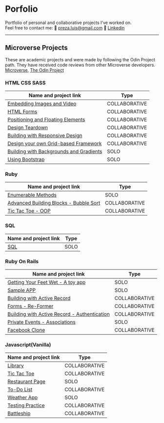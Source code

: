 # Porfolio
Portfolio of personal and collaborative projects I've worked on. <br>
Feel free to contact me: :email: preza.luis@gmail.com :briefcase: [Linkedin](https://www.linkedin.com/in/men32z/)

---

## Microverse Projects
These are academic projects and were made by following the Odin Project path. They have received code reviews from other Microverse developers.
[Microverse](https://www.microverse.org/), [The Odin Project](https://www.theodinproject.com/)

###  HTML CSS SASS

| Name and project link                    | Type |
| --------------------------- | ------------------------|
| [Embedding Images and Video](https://github.com/lucilapastore/YouTube-Page) | COLLABORATIVE |
| [HTML Forms](https://github.com/men32z/sing-up-form)              | COLLABORATIVE  |
| [Positioning and Floating Elements](https://github.com/men32z/ny-times-clone) |COLLABORATIVE  |
| [Design Teardown](https://github.com/jstiven01/smashing-magazine-heatmap)| COLLABORATIVE |  
| [Building with Responsive Design](https://github.com/jstiven01/responsive-design-nextweb)| COLLABORATIVE | 
| [Design your own Grid-based Framework](https://github.com/men32z/grid-css-framework)| COLLABORATIVE |
| [Building with Backgrounds and Gradients](https://github.com/men32z/apple-clone)| SOLO |
| [Using Bootstrap](https://github.com/men32z/newsweek-clone) | SOLO | 

###  Ruby

| Name and project link                    | Type |
| --------------------------- | ------------------------|
| [Enumerable Methods](https://github.com/men32z/advanced-building-blocks-enumerables) | SOLO |
| [Advanced Building Blocks - Bubble Sort](https://github.com/jstiven01/Ruby-Bubble-Sort) | COLLABORATIVE |
| [Tic Tac Toe - OOP](https://github.com/men32z/tic-tac-toe) | COLLABORATIVE |

### SQL

| Name and project link                    | Type |
| --------------------------- | ------------------------|
| [SQL](https://github.com/men32z/sql-zoo) | SOLO |

### Ruby On Rails

| Name and project link                    | Type |
| --------------------------- | ------------------------|
| [Getting Your Feet Wet - A toy app](https://github.com/men32z/a-toy-app) | SOLO |
| [Sample APP](https://github.com/men32z/sample_app) | SOLO |
| [Building with Active Record](https://github.com/fedgut/micro-redit) | COLLABORATIVE |
| [Forms - Re-Former](https://github.com/men32z/re-former) | COLLABORATIVE |
| [Building with Active Record - Authentication](https://github.com/fedgut/members-only) | COLLABORATIVE |
| [Private Events - Associations](https://github.com/men32z/private-events) | SOLO |
| [Facebook Clone](https://github.com/men32z/facebook-clone) | COLLABORATIVE |

### Javascript(Vanilla)

| Name and project link                    | Type |
| --------------------------- | ------------------------|
| [Library](https://github.com/men32z/js-library) | COLLABORATIVE |
| [Tic Tac Toe](https://github.com/jcromerohdz/js-tic-tac-toe) | COLLABORATIVE |
| [Restaurant Page](https://github.com/men32z/js-restaurant-page) | SOLO |
| [To-Do List](https://github.com/jcromerohdz/todo-list) | COLLABORATIVE |
| [Weather App](https://github.com/men32z/js-weather-app) | SOLO |
| [Testing Practice](https://github.com/men32z/js-testing-practice) | COLLABORATIVE |
| [Battleship](https://github.com/men32z/js-battleship) | COLLABORATIVE |
	
